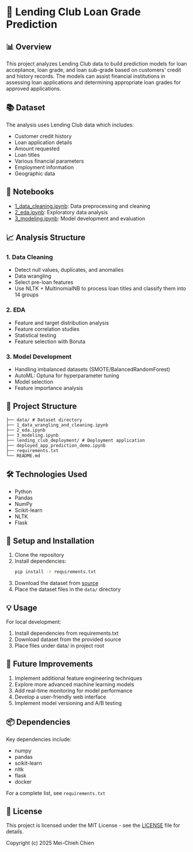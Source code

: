 # 🏦 Lending Club Loan Grade Prediction

## 📊 Overview

This project analyzes Lending Club data to build prediction models for loan acceptance, loan grade, and loan sub-grade based on customers' credit and history records. The models can assist financial institutions in assessing loan applications and determining appropriate loan grades for approved applications.

## 📚 Dataset

The analysis uses Lending Club data which includes:

- Customer credit history
- Loan application details
- Amount requested
- Loan titles
- Various financial parameters
- Employment information
- Geographic data

## 📗 Notebooks

- [1_data_cleaning.ipynb](https://github.com/TuringCollegeSubmissions/mchien-ML.3.5/blob/master/1_data_wrangling_and_cleaning.ipynb): Data preprocessing and cleaning
- [2_eda.ipynb](https://github.com/TuringCollegeSubmissions/mchien-ML.3.5/blob/master/2_eda.ipynb): Exploratory data analysis
- [3_modeling.ipynb](https://github.com/TuringCollegeSubmissions/mchien-ML.3.5/blob/master/3_modeling.ipynb): Model development and evaluation

## 📈 Analysis Structure

### 1. Data Cleaning

- Detect null values, duplicates, and anomalies
- Data wrangling
- Select pre-loan features
- Use NLTK + MultinomialNB to process loan titles and classify them into 14 groups

### 2. EDA

- Feature and target distribution analysis
- Feature correlation studies
- Statistical testing
- Feature selection with Boruta

### 3. Model Development

- Handling imbalanced datasets (SMOTE/BalancedRandomForest)
- AutoML: Optuna for hyperparameter tuning
- Model selection
- Feature importance analysis

## 📁 Project Structure

```
├── data/ # Dataset directory
├── 1_data_wrangling_and_cleaning.ipynb
├── 2_eda.ipynb
├── 3_modeling.ipynb
├── lending_club_deployment/ # Deployment application
├── deployed_app_prediction_demo.ipynb
├── requirements.txt
└── README.md
```

## 🛠️ Technologies Used

- Python
- Pandas
- NumPy
- Scikit-learn
- NLTK
- Flask

## 🚀 Setup and Installation

1. Clone the repository
2. Install dependencies:
   ```bash
   pip install -r requirements.txt
   ```
3. Download the dataset from [source](https://storage.googleapis.com/335-lending-club/lending-club.zip)
4. Place the dataset files in the `data/` directory

## 💡 Usage

For local development:

1. Install dependencies from requirements.txt
2. Download dataset from the provided source
3. Place files under data/ in project root


## 🔄 Future Improvements

1. Implement additional feature engineering techniques
2. Explore more advanced machine learning models
3. Add real-time monitoring for model performance
4. Develop a user-friendly web interface
5. Implement model versioning and A/B testing

## 📦 Dependencies

Key dependencies include:

- numpy
- pandas
- scikit-learn
- nltk
- flask
- docker

For a complete list, see `requirements.txt`

## 📄 License

This project is licensed under the MIT License - see the [LICENSE](LICENSE) file for details.

Copyright (c) 2025 Mei-Chieh Chien
